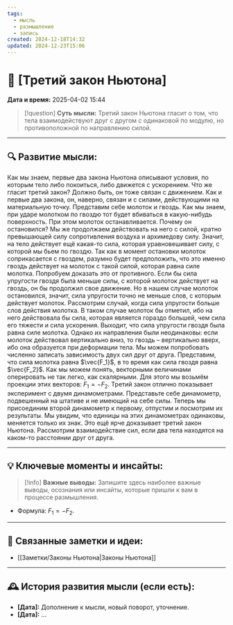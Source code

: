 ```yaml
---
tags:
  - мысль
  - размышление
  - запись
created: 2024-12-18T14:32
updated: 2024-12-23T15:06
---
```


# 💭  [Третий закон Ньютона]

**Дата и время:** 2025-04-02 15:44

> [!question] **Суть мысли:**
> Третий закон Ньютона гласит о том, что тела взаимодействуют друг с другом с одинаковой по модулю, но противоположной по направлению силой.

---

## 🔍 Развитие мысли:

Как мы знаем, первые два закона Ньютона описывают условия, по которым тело либо покоиться, либо движется с ускорением. Что же гласит третий закон? Должно быть, он тоже связан с движением. Как и первые два закона, он, наверно, связан и с силами, действующими на материальную точку. 
Представим себе молоток и гвоздь. Как мы знаем, при ударе молотком по гвоздю тот будет вбиваться в какую-нибудь поверхность. При этом молоток останавливается. Почему он остановился? Мы же продолжаем действовать на него с силой, кратно превышающей силу сопротивления воздуха и архимедову силу. Значит, на тело действует ещё какая-то сила, которая уравновешивает силу, с которой мы бьем по гвоздю. Так как в момент остановки молоток соприкасается с гвоздем, разумно будет предположить, что это именно гвоздь действует на молоток с такой силой, которая равна силе молотка. Попробуем доказать это от противного. Если бы сила упругости гвоздя была меньше силы, с которой молоток действует на гвоздь, он бы продолжил свое движение. Но в нашем случае молоток остановился, значит, сила упругости точно не меньше слов, с которым действует молоток.
Рассмотрим случай, когда сила упругости больше слов действия молотка. В таком случае молоток бы отметил, ибо на него действовала бы сила, которая является гораздо большей, чем сила его тяжести и сила ускорения. Выходит, что сила упругости гвоздя была равна силе молотка. Однако их направления были неодинаковы: если молоток действовал вертикально вниз, то гвоздь – вертикально вверх, ибо она образуется при деформации тела. Мы можем попробовать численно записать зависимость двух сил друг от друга. Представим, что сила молотка равна $\vec{F_1}$, в то время как сила гвоздя равна $\vec{F_2}$. Как мы можем понять, векторными величинами оперировать не так легко, как скалярными. Для этого мы возьмём проекции этих векторов: $F_1= -F_2$. 
Третий закон отлично показывает эксперимент с двумя динамометрами.
Представьте себе динамометр, подвешенный на штативе и не имеющий на себе силы. Теперь мы присоединим второй динамометр к первому, отпустим и посмотрим их результаты. Мы увидим, что единицы на этих динамометрах одинаковы, меняется только их знак. Это ещё ярче доказывает третий закон Ньютона.
Рассмотрим взаимодействие сил, если два тела находятся на каком-то расстоянии друг от друга.

---

## 💡 Ключевые моменты и инсайты:

> [!info] **Важные выводы:**
> Запишите здесь наиболее важные выводы, осознания или инсайты, которые пришли к вам в процессе размышления.

- Формула: $F_1=-F_2$.

---

## 🔄 Связанные заметки и идеи:

- [[Заметки/Законы Ньютона|Законы Ньютона]]

---

## 🕰️ История развития мысли (если есть):

* **[Дата]:**  Дополнение к мысли, новый поворот, уточнение.
* **[Дата]:**  ...
